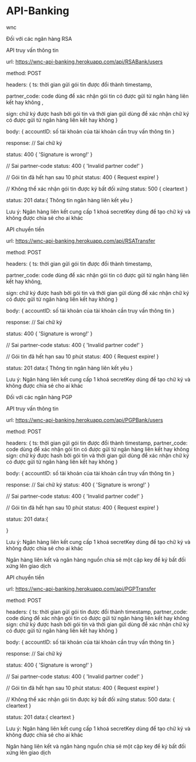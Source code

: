 # API-Banking
wnc

Đối với các ngân hàng RSA

API truy vấn thông tin

url: https://wnc-api-banking.herokuapp.com/api/RSABank/users

method: POST

headers: 
{
  ts: thời gian gửi gói tin được đổi thành timestamp,
  
  partner_code: code dùng để xác nhận gói tin có được gửi từ ngân hàng liên kết hay không ,
  
  sign: chữ ký được hash bởi gói tin và thời gian gửi dùng để xác nhận chữ ký có được gửi từ ngân hàng liên kết hay không
}

body: 
{
  accountID: số tài khoản của tài khoản cần truy vấn thông tin
}

response: 
// Sai chữ ký

status: 400
{
  'Signature is wrong!'
}

// Sai partner-code
status: 400
{
  'Invalid partner code!'
}

// Gói tin đã hết hạn sau 10 phút
status: 400
{
  Request expire!
}

// Không thể xác nhận gói tin được ký bất đối xứng 
status: 500
{
  cleartext
}


status: 201
data:{
 Thông tin ngân hàng liên kết yêu 
}

Lưu ý: 
Ngân hàng liên kết cung cấp 1 khoá secretKey dùng để tạo chữ ký và không được chia sẻ cho ai khác

API chuyển tiền

url: https://wnc-api-banking.herokuapp.com/api/RSATransfer

method: POST

headers: 
{
  ts: thời gian gửi gói tin được đổi thành timestamp,
  
  partner_code: code dùng để xác nhận gói tin có được gửi từ ngân hàng liên kết hay không,
  
  sign: chữ ký được hash bởi gói tin và thời gian gửi dùng để xác nhận chữ ký có được gửi từ ngân hàng liên kết hay không
}

body: 
{
  accountID: số tài khoản của tài khoản cần truy vấn thông tin
}

response: 
// Sai chữ ký

status: 400
{
  'Signature is wrong!'
}

// Sai partner-code
status: 400
{
  'Invalid partner code!'
}

// Gói tin đã hết hạn sau 10 phút
status: 400
{
  Request expire!
}

status: 201
data:{
  Thông tin ngân hàng liên kết yêu 
}

Lưu ý: 
Ngân hàng liên kết cung cấp 1 khoá secretKey dùng để tạo chữ ký và không được chia sẻ cho ai khác

Đối với các ngân hàng PGP

API truy vấn thông tin

url: https://wnc-api-banking.herokuapp.com/api/PGPBank/users

method: POST

headers: 
{
  ts: thời gian gửi gói tin được đổi thành timestamp,
  partner_code: code dùng để xác nhận gói tin có được gửi từ ngân hàng liên kết hay không 
  sign: chữ ký được hash bởi gói tin và thời gian gửi dùng để xác nhận chữ ký có được gửi từ ngân hàng liên kết hay không
}

body: 
{
  accountID: số tài khoản của tài khoản cần truy vấn thông tin
}

response: 
// Sai chữ ký
status: 400
{
  'Signature is wrong!'
}

// Sai partner-code
status: 400
{
  'Invalid partner code!'
}

// Gói tin đã hết hạn sau 10 phút
status: 400
{
  Request expire!
}

status: 201
data:{
  
}

Lưu ý: 
Ngân hàng liên kết cung cấp 1 khoá secretKey dùng để tạo chữ ký và không được chia sẻ cho ai khác

Ngân hàng liên kết và ngân hàng nguồn chia sẻ một cặp key để ký bất đối xứng lên giao dịch


API chuyển tiền

url: https://wnc-api-banking.herokuapp.com/api/PGPTransfer

method: POST

headers: 
{
  ts: thời gian gửi gói tin được đổi thành timestamp,
  partner_code: code dùng để xác nhận gói tin có được gửi từ ngân hàng liên kết hay không 
  sign: chữ ký được hash bởi gói tin và thời gian gửi dùng để xác nhận chữ ký có được gửi từ ngân hàng liên kết hay không
}

body: 
{
  accountID: số tài khoản của tài khoản cần truy vấn thông tin
}

response: 
// Sai chữ ký

status: 400
{
  'Signature is wrong!'
}

// Sai partner-code
status: 400
{
  'Invalid partner code!'
}

// Gói tin đã hết hạn sau 10 phút
status: 400
{
  Request expire!
}

// Không thể xác nhận gói tin được ký bất đối xứng 
status: 500
data: {
  cleartext
}


status: 201
data:{
  cleartext
}

Lưu ý: 
Ngân hàng liên kết cung cấp 1 khoá secretKey dùng để tạo chữ ký và không được chia sẻ cho ai khác

Ngân hàng liên kết và ngân hàng nguồn chia sẻ một cặp key để ký bất đối xứng lên giao dịch
